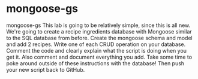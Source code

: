 # mongoose-gs
 mongoose-gs
This lab is going to be relatively simple, since this is all new. We're going to create a recipe ingredients database with Mongoose similar to the SQL database from before.
Create the mongoose schema and model and add 2 recipes.
Write one of each CRUD operation on your database.
Comment the code and clearly explain what the script is doing when you get it. Also comment and document everything you add.
Take some time to poke around outside of these instructions with the database!
Then push your new script back to GitHub.
